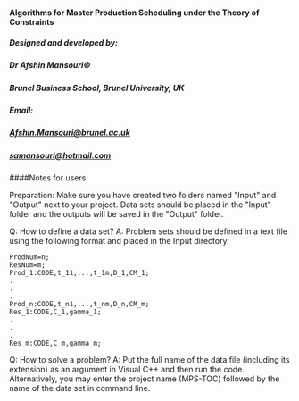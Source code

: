 #
#### Algorithms for Master Production Scheduling under the Theory of Constraints

#####			Designed and developed by:
#####   Dr Afshin Mansouri© 
#####	  Brunel Business School, Brunel University, UK
#####	  Email: 
#####		 Afshin.Mansouri@brunel.ac.uk
#####		 samansouri@hotmail.com


####Notes for users: 

Preparation: Make sure you have created two folders named "Input" and "Output" next to your project.
Data sets should be placed in the "Input" folder and the outputs will be saved in the "Output" folder.

Q: How to define a data set?
A: Problem sets should be defined in a text file using the following format and placed in the Input directory:

```
ProdNum=n;
ResNum=m;
Prod_1:CODE,t_11,...,t_1m,D_1,CM_1;
.
.
.
Prod_n:CODE,t_n1,...,t_nm,D_n,CM_m;
Res_1:CODE,C_1,gamma_1;
.
.
.
Res_m:CODE,C_m,gamma_m;
```

Q: How to solve a problem?
A: Put the full name of the data file (including its extension) as an argument in Visual C++ and then run the code. 
Alternatively, you may enter the project name (MPS-TOC) followed by the name of the data set in command line.
 


